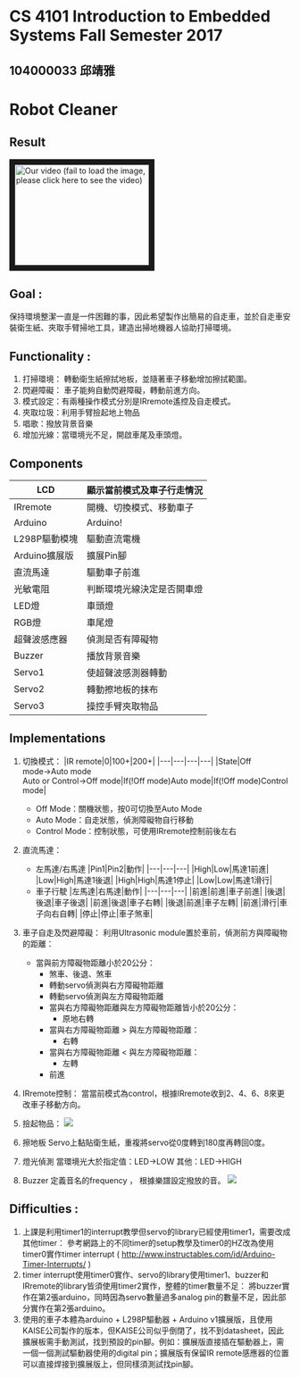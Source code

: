 # CS 4101 Introduction to Embedded Systems Fall Semester 2017
## 104000033 邱靖雅
# Robot Cleaner

## Result
<a href="http://www.youtube.com/watch?feature=player_embedded&v=KeE3YuLyaLM
" target="_blank"><img src="http://img.youtube.com/vi/KeE3YuLyaLM/0.jpg" 
alt="Our video (fail to load the image, please click here to see the video)" width="240" height="180" border="10" /></a>

## Goal : 
保持環境整潔一直是一件困難的事，因此希望製作出簡易的自走車，並於自走車安裝衛生紙、夾取手臂掃地工具，建造出掃地機器人協助打掃環境。
## Functionality : 
1. 打掃環境： 轉動衛生紙擦拭地板，並隨著車子移動增加擦拭範圍。
2. 閃避障礙： 車子能夠自動閃避障礙，轉動前進方向。
3. 模式設定：有兩種操作模式分別是IRremote遙控及自走模式。
4. 夾取垃圾：利用手臂撿起地上物品
5. 唱歌：撥放背景音樂
6. 增加光線：當環境光不足，開啟車尾及車頭燈。

## Components

|LCD|顯示當前模式及車子行走情況|
|---|---|
|IRremote|開機、切換模式、移動車子|
|Arduino|Arduino!|
|L298P驅動模塊|驅動直流電機|
|Arduino擴展版|擴展Pin腳|
|直流馬達|驅動車子前進|
|光敏電阻|判斷環境光線決定是否開車燈|
|LED燈|車頭燈|
|RGB燈|車尾燈|
|超聲波感應器|偵測是否有障礙物|
|Buzzer|播放背景音樂|
|Servo1|使超聲波感測器轉動|
|Servo2|轉動擦地板的抹布|
|Servo3|操控手臂夾取物品|

## Implementations

1. 切換模式：
    |IR remote|0|100+|200+|
    |---|---|---|---|
    |State|Off mode→Auto mode<br>Auto or Control→Off mode|If(!Off mode)Auto mode|If(!Off mode)Control mode|
    
    * Off Mode：關機狀態，按0可切換至Auto Mode
    * Auto Mode：自走狀態，偵測障礙物自行移動
    * Control Mode：控制狀態，可使用IRremote控制前後左右

2. 直流馬達：
    * 左馬達/右馬達
        |Pin1|Pin2|動作|
        |---|---|---|
        |High|Low|馬達1前進|
        |Low|High|馬達1後退|
        |High|High|馬達1停止|
        |Low|Low|馬達1滑行|
    * 車子行駛
        |左馬達|右馬達|動作|
        |---|---|---|
        |前進|前進|車子前進|
        |後退|後退|車子後退|
        |前進|後退|車子右轉|
        |後退|前進|車子左轉|
        |前進|滑行|車子向右自轉|
        |停止|停止|車子煞車|
        
3. 車子自走及閃避障礙：
利用Ultrasonic module置於車前，偵測前方與障礙物的距離：
    * 當與前方障礙物距離小於20公分：
        * 煞車、後退、煞車
        * 轉動servo偵測與右方障礙物距離
        * 轉動servo偵測與左方障礙物距離
        * 當與右方障礙物距離與左方障礙物距離皆小於20公分：
            * 原地右轉
        * 當與右方障礙物距離 > 與左方障礙物距離：
            * 右轉
        * 當與右方障礙物距離 < 與左方障礙物距離：
            * 左轉
        * 前進
4.	IRremote控制：
當當前模式為control，根據IRremote收到2、4、6、8來更改車子移動方向。
5. 撿起物品：
![](https://i.imgur.com/bDJch03.png)
6.	擦地板
Servo上黏貼衛生紙，重複將servo從0度轉到180度再轉回0度。
7.	燈光偵測
當環境光大於指定值：LED→LOW
其他：LED→HIGH
8.	Buzzer
定義音名的frequency ，
根據樂譜設定撥放的音。
![](https://i.imgur.com/a2t2HNO.png)

## Difficulties : 
1.	上課是利用timer1的interrupt教學但servo的library已經使用timer1，需要改成其他timer：
參考網路上的不同timer的setup教學及timer0的HZ改為使用timer0實作timer interrupt ( http://www.instructables.com/id/Arduino-Timer-Interrupts/ ) 
2.	timer interrupt使用timer0實作、servo的library使用timer1、buzzer和IRremote的library皆須使用timer2實作，整體的timer數量不足：
將buzzer實作在第2張arduino，同時因為servo數量過多analog pin的數量不足，因此部分實作在第2張arduino。
3.	使用的車子本體為arduino + L298P驅動器 + Arduino v1擴展版，且使用KAISE公司製作的版本，但KAISE公司似乎倒閉了，找不到datasheet，因此擴展板需手動測試，找到預設的pin腳。例如：擴展版直接插在驅動器上，需一個一個測試驅動器使用的digital pin；擴展版有保留IR remote感應器的位置可以直接焊接到擴展版上，但同樣須測試找pin腳。

